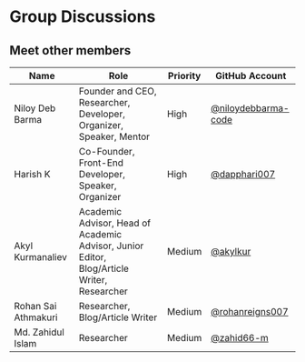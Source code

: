 # Group Discussions

## Meet other members

| Name                        | Role                                             | Priority  | GitHub Account                                      |
|-----------------------------|--------------------------------------------------|-----------|-----------------------------------------------------|
| Niloy Deb Barma             | Founder and CEO, Researcher, Developer, Organizer, Speaker, Mentor | High      | [@niloydebbarma-code](https://github.com/niloydebbarma-code) |
| Harish K                    | Co-Founder, Front-End Developer, Speaker, Organizer | High      | [@dapphari007](https://github.com/dapphari007)      |
| Akyl Kurmanaliev            | Academic Advisor, Head of Academic Advisor, Junior Editor, Blog/Article Writer, Researcher | Medium    | [@akylkur](https://github.com/akylkur)              |
| Rohan Sai Athmakuri         | Researcher, Blog/Article Writer                  | Medium    | [@rohanreigns007](https://github.com/rohanreigns007) |
| Md. Zahidul Islam           | Researcher                                       | Medium    | [@zahid66-m](https://github.com/zahid66-m)         |
